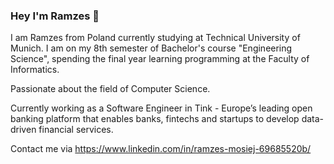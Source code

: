 ### Hey I'm Ramzes 👋
I am Ramzes from Poland currently studying at Technical University of Munich. 
I am on my 8th semester of Bachelor's course "Engineering Science", 
spending the final year learning programming at the Faculty of Informatics.

Passionate about the field of Computer Science.

Currently working as a Software Engineer in Tink - Europe’s leading open banking platform that enables banks, fintechs and startups to develop data-driven financial services.

Contact me via https://www.linkedin.com/in/ramzes-mosiej-69685520b/
